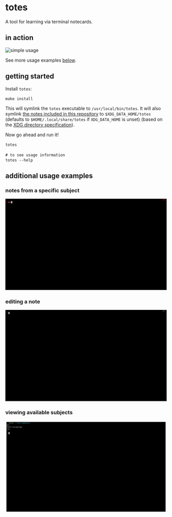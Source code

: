 # totes

A tool for learning via terminal notecards.

## in action

![simple usage](assets/simple_usage.gif 'simple usage')

See more usage examples [below](#additional-usage-examples).

## getting started

Install `totes`:

```shell
make install
```

This will symlink the `totes` executable to `/usr/local/bin/totes`. It will also symlink [the notes included in this repository](./notes) to `$XDG_DATA_HOME/totes` (defaults to `$HOME/.local/share/totes` if `XDG_DATA_HOME` is unset) (based on the [XDG directory specification](https://specifications.freedesktop.org/basedir-spec/basedir-spec-latest.html)).

Now go ahead and run it!

```shell
totes

# to see usage information
totes --help
```

## additional usage examples

### notes from a specific subject

![notes from a specific subject](assets/notes_from_a_specific_subject.gif 'notes from a specific subject')

### editing a note

![edit note](assets/edit_note.gif 'edit note')

### viewing available subjects

![list subjects](assets/list_subjects.png 'list subjects')
